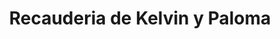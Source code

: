 ---
title: "Recauderia de Kelvin y Paloma"
url: /toluca-de-lerdo/recauderia-de-kelvin-y-paloma/
shop: general
---
